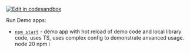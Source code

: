[![Edit in codesandbox](https://codesandbox.io/static/img/play-codesandbox.svg)](https://codesandbox.io/p/devbox/react-query-builder-antd-input-slcrn5)


Run Demo apps:
- [`npm start`](/examples) - demo app with hot reload of demo code and local library code, uses TS, uses complex config to demonstrate anvanced usage.
node 20
npm i